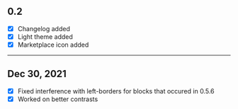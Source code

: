 ## 0.2

- [x] Changelog added
- [x] Light theme added
- [x] Marketplace icon added

---

## Dec 30, 2021

- [x] Fixed interference with left-borders for blocks that occured in 0.5.6
- [x] Worked on better contrasts
